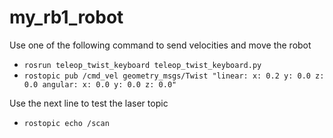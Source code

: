 # my_rb1_robot

Use one of the following command to send velocities and move the robot
- `rosrun teleop_twist_keyboard teleop_twist_keyboard.py`
- `rostopic pub /cmd_vel geometry_msgs/Twist "linear:
  x: 0.2
  y: 0.0
  z: 0.0
angular:
  x: 0.0
  y: 0.0
  z: 0.0"`

Use the next line to test the laser topic
- `rostopic echo /scan`
